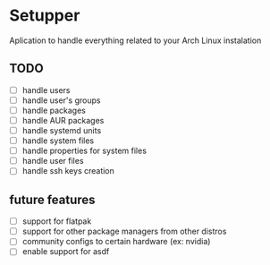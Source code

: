 # Setupper

Aplication to handle everything related to your Arch Linux instalation

## TODO
- [ ] handle users
- [ ] handle user's groups
- [ ] handle packages
- [ ] handle AUR packages
- [ ] handle systemd units
- [ ] handle system files
- [ ] handle properties for system files
- [ ] handle user files
- [ ] handle ssh keys creation

## future features

- [ ] support for flatpak
- [ ] support for other package managers from other distros
- [ ] community configs to certain hardware (ex: nvidia)
- [ ] enable support for asdf
